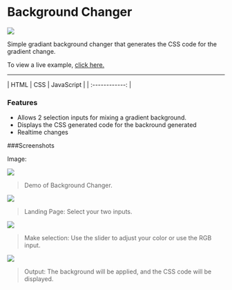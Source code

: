# Background Changer

![](https://i.imgur.com/4kzwKCD.png)

Simple gradiant background changer that generates the CSS code for the gradient change.

To view a live example, [click here.](https://lordsauron5.github.io/background-changer/ "click here.")


------------



|   HTML | CSS | JavaScript  |
| :------------: |


### Features

- Allows 2 selection inputs for mixing a gradient background.
- Displays the CSS generated code for the backround generated
- Realtime changes



###Screenshots

Image:

![](https://media3.giphy.com/media/v1.Y2lkPTc5MGI3NjExNzk4OTM3ZWM0NWY2YmNmMWFmZWJkMmVkYTAwNWVhYmU3ZDQ0ZjI2MCZjdD1n/8H2OnsPIANWYUN6xX4/giphy.gif)

> Demo of Background Changer.

![](https://i.imgur.com/o9J7jqL.png)

> Landing Page: Select your two inputs.

![](https://i.imgur.com/7tvWEXl.png)

> Make selection: Use the slider to adjust your color or use the RGB input.

![](https://i.imgur.com/BmcYpyT.png)

> Output: The background will be applied, and the CSS code will be displayed.
